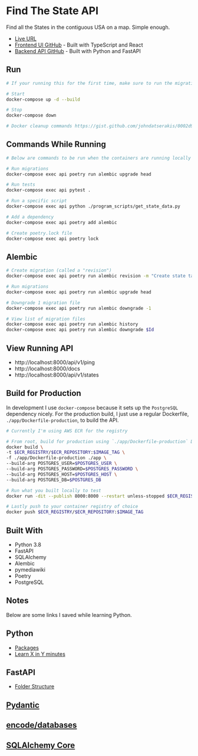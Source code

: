 # Find The State API

Find all the States in the contiguous USA on a map. Simple enough.

- [Live URL](https://jolly-murdock-43b71d.netlify.app/)
- [Frontend UI GitHub](https://github.com/johndatserakis/find-the-state-ui) - Built with TypeScript and React
- [Backend API GitHub](https://github.com/johndatserakis/find-the-state-api) - Built with Python and FastAPI

## Run

```bash
# If your running this for the first time, make sure to run the migrations

# Start
docker-compose up -d --build

# Stop
docker-compose down

# Docker cleanup commands https://gist.github.com/johndatserakis/0002d9aded5778f9d0589a23ce1e08d4
```

## Commands While Running

```bash
# Below are commands to be run when the containers are running locally with docker-comose

# Run migrations
docker-compose exec api poetry run alembic upgrade head

# Run tests
docker-compose exec api pytest .

# Run a specific script
docker-compose exec api python ./program_scripts/get_state_data.py

# Add a dependency
docker-compose exec api poetry add alembic

# Create poetry.lock file
docker-compose exec api poetry lock
```

## Alembic

```bash
# Create migration (called a "revision")
docker-compose exec api poetry run alembic revision -m "Create state table"

# Run migrations
docker-compose exec api poetry run alembic upgrade head

# Downgrade 1 migration file
docker-compose exec api poetry run alembic downgrade -1

# View list of migration files
docker-compose exec api poetry run alembic history
docker-compose exec api poetry run alembic downgrade $Id
```

## View Running API

- http://localhost:8000/api/v1/ping
- http://localhost:8000/docs
- http://localhost:8000/api/v1/states

## Build for Production

In development I use `docker-compose` because it sets up the `PostgreSQL` dependency nicely. For the production build, I just use a regular Dockerfile, `./app/Dockerfile-production`, to build the API.

```bash
# Currently I'm using AWS ECR for the registry

# From root, build for production using `./app/Dockerfile-production` Dockerfile
docker build \
-t $ECR_REGISTRY/$ECR_REPOSITORY:$IMAGE_TAG \
-f ./app/Dockerfile-production ./app \
--build-arg POSTGRES_USER=$POSTGRES_USER \
--build-arg POSTGRES_PASSWORD=$POSTGRES_PASSWORD \
--build-arg POSTGRES_HOST=$POSTGRES_HOST \
--build-arg POSTGRES_DB=$POSTGRES_DB

# Run what you built locally to test
docker run -dit --publish 8000:8000 --restart unless-stopped $ECR_REGISTRY/$ECR_REPOSITORY:$IMAGE_TAG

# Lastly push to your container registry of choice
docker push $ECR_REGISTRY/$ECR_REPOSITORY:$IMAGE_TAG
```

## Built With

- Python 3.8
- FastAPI
- SQLAlchemy
- Alembic
- pymediawiki
- Poetry
- PostgreSQL

## Notes

Below are some links I saved while learning Python.

## Python

- [Packages](https://docs.python.org/3/tutorial/modules.html#packages)
- [Learn X in Y minutes](https://learnxinyminutes.com/docs/python/)

## FastAPI

- [Folder Structure](https://fastapi.tiangolo.com/tutorial/bigger-applications/)

## [Pydantic](https://pydantic-docs.helpmanual.io/usage/types/)

## [encode/databases](https://github.com/encode/databases)

## [SQLAlchemy Core](https://docs.sqlalchemy.org/en/14/core/tutorial.html)
